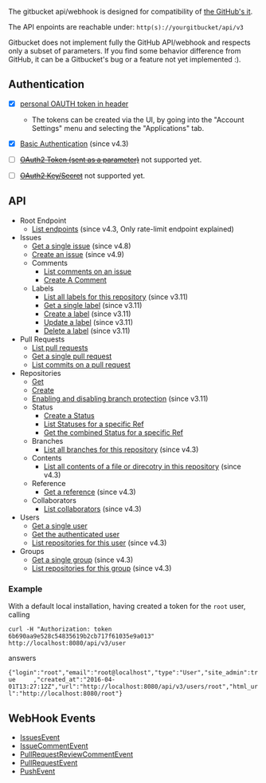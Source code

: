 The gitbucket api/webhook is designed for compatibility of [the GitHub's it](https://developer.github.com/v3/).

The API enpoints are reachable under: `http(s)://yourgitbucket/api/v3`

Gitbucket does not implement fully the GitHub API/webhook and respects only a subset of parameters. If you find some behavior difference from GitHub, it can be a Gitbucket's bug or a feature not yet implemented :).

## Authentication

 * [x] [personal OAUTH token in header](https://developer.github.com/v3/#oauth2-token-sent-in-a-header)
   * The tokens can be created via the UI, by going into the "Account Settings" menu and selecting the "Applications" tab.
 * [x] [Basic Authentication](https://developer.github.com/v3/#basic-authentication) (since v4.3)
 * [ ] [<del>OAuth2 Token (sent as a parameter)</del>](https://developer.github.com/v3/#oauth2-token-sent-as-a-parameter) not supported yet.
 * [ ] [<del>OAuth2 Key/Secret</del>](https://developer.github.com/v3/#oauth2-keysecret) not supported yet.


## API

 * Root Endpoint
   * [List endpoints](https://developer.github.com/v3/#root-endpoint) (since v4.3, Only rate-limit endpoint explained)
 * Issues
   * [Get a single issue](https://developer.github.com/v3/issues/#get-a-single-issue) (since v4.8)
   * [Create an issue](https://developer.github.com/v3/issues/#create-an-issue) (since v4.9)
   * Comments
     * [List comments on an issue](https://developer.github.com/v3/issues/comments/#list-comments-on-an-issue)
     * [Create A Comment](https://developer.github.com/v3/issues/comments/#create-a-comment)
   * Labels
     * [List all labels for this repository](https://developer.github.com/v3/issues/labels/#list-all-labels-for-this-repository) (since v3.11)
     * [Get a single label](https://developer.github.com/v3/issues/labels/#get-a-single-label) (since v3.11)
     * [Create a label](https://developer.github.com/v3/issues/labels/#create-a-label) (since v3.11)
     * [Update a label](https://developer.github.com/v3/issues/labels/#update-a-label) (since v3.11)
     * [Delete a label](https://developer.github.com/v3/issues/labels/#delete-a-label) (since v3.11)
 * Pull Requests
   * [List pull requests](https://developer.github.com/v3/pulls/#list-pull-requests)
   * [Get a single pull request](https://developer.github.com/v3/pulls/#get-a-single-pull-request)
   * [List commits on a pull request](https://developer.github.com/v3/pulls/#list-commits-on-a-pull-request)
 * Repositories
   * [Get](https://developer.github.com/v3/repos/#get)
   * [Create](https://developer.github.com/v3/repos/#create)
   * [Enabling and disabling branch protection](https://developer.github.com/v3/repos/#enabling-and-disabling-branch-protection) (since v3.11)
   * Status
     * [Create a Status](https://developer.github.com/v3/repos/statuses/#create-a-status)
     * [List Statuses for a specific Ref](https://developer.github.com/v3/repos/statuses/#list-statuses-for-a-specific-ref)
     * [Get the combined Status for a specific Ref](https://developer.github.com/v3/repos/statuses/#get-the-combined-status-for-a-specific-ref)
   * Branches
     * [List all branches for this repository](https://developer.github.com/v3/repos/branches/#list-branches) (since v4.3)
   * Contents
     * [List all contents of a file or direcotry in this repository](https://developer.github.com/v3/repos/contents/#get-contents) (since v4.3)
   * Reference
     * [Get a reference](https://developer.github.com/v3/git/refs/#get-a-reference) (since v4.3)
   * Collaborators
     * [List collaborators](https://developer.github.com/v3/repos/collaborators/#list-collaborators) (since v4.3)
 * Users
   * [Get a single user](https://developer.github.com/v3/users/#get-a-single-user)
   * [Get the authenticated user](https://developer.github.com/v3/users/#get-the-authenticated-user)
   * [List repositories for this user](https://developer.github.com/v3/repos/#list-user-repositories) (since v4.3)
 * Groups
   * [Get a single group](https://developer.github.com/v3/orgs/#get-an-organization) (since v4.3)
   * [List repositories for this group](https://developer.github.com/v3/repos/#list-organization-repositories) (since v4.3)


### Example

With a default local installation, having created a token for the `root` user, calling

`curl -H "Authorization: token 6b690aa9e528c54835619b2cb717f61035e9a013" http://localhost:8080/api/v3/user`

answers

`{"login":"root","email":"root@localhost","type":"User","site_admin":true     ,"created_at":"2016-04-01T13:27:12Z","url":"http://localhost:8080/api/v3/users/root","html_url":"http://localhost:8080/root"}`

## WebHook Events

 * [IssuesEvent](https://developer.github.com/v3/activity/events/types/#issuesevent)
 * [IssueCommentEvent](https://developer.github.com/v3/activity/events/types/#issuecommentevent)
 * [PullRequestReviewCommentEvent](https://developer.github.com/v3/activity/events/types/#pullrequestreviewcommentevent)
 * [PullRequestEvent](https://developer.github.com/v3/activity/events/types/#pullrequestevent)
 * [PushEvent](https://developer.github.com/v3/activity/events/types/#pushevent)
